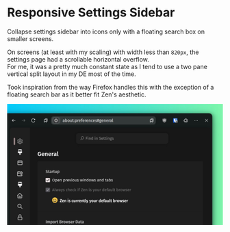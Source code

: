 # Responsive Settings Sidebar

Collapse settings sidebar into icons only with a floating search box on smaller screens.

On screens (at least with my scaling) with width less than `820px`, the settings page had a scrollable horizontal overflow.\
For me, it was a pretty much constant state as I tend to use a two pane vertical split layout in my DE most of the time.

Took inspiration from the way Firefox handles this with the exception of a floating search bar as it better fit Zen's aesthetic.

![Screenshot of collapsed settings sidebar](https://raw.githubusercontent.com/MihkelMK/zen-mods/refs/heads/main/responsive_settings_sidebar/image.jpg)
